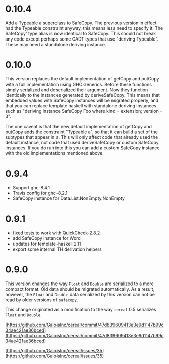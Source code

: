 0.10.4
======

Add a Typeable a superclass to SafeCopy.  The previous version in effect
had the Typeable constraint anyway, this means less need to specify it.
The SafeCopy' type alias is now identical to SafeCopy.  This should not
break any code except perhaps some GADT types that use "deriving Typeable".
These may need a standalone deriving instance.

0.10.0
======

This version replaces the default implementation of getCopy and putCopy
with a full implementation using GHC.Generics.  Before these functions
simply serialized and deserialized their argument.  Now they function
identically to the instances generated by deriveSafeCopy.  This means
that embedded values with SafeCopy instances will be migrated properly,
and that you can replace template haskell with standalone deriving
instances such as "deriving instance SafeCopy Foo where kind = extension;
version = 3".

The one caveat is that the new default implementation of getCopy and
putCopy adds the constraint "Typeable a", so that it can build a set of
the subtypes that appear in a.  This will only affect code that already
used the default instance, not code that used deriveSafeCopy or custom
SafeCopy instances.  If you do run into this you can add a custom SafeCopy
instance with the old implementations mentioned above.

0.9.4
=====
  - Support ghc-8.4.1
  - Travis config for ghc-8.2.1
  - SafeCopy instance for Data.List.NonEmpty.NonEmpty

0.9.1
=====

 - fixed tests to work with QuickCheck-2.8.2
 - add SafeCopy instance for Word
 - updates for template-haskell 2.11
 - export some internal TH derivation helpers

0.9.0
=====

This version changes the way `Float` and `Double` are serialized to a
more compact format. Old data should be migrated automatically. As a
result, however, the `Float` and `Double` data serialized by this version can not be read
by older versions of `safecopy`.

This change originated as a modification to the way `cereal` 0.5 serializes `Float` and `Double`.

[https://github.com/GaloisInc/cereal/commit/47d839609413e3e9d1147b99c34ae421ae36bced](https://github.com/GaloisInc/cereal/commit/47d839609413e3e9d1147b99c34ae421ae36bced)

[https://github.com/GaloisInc/cereal/issues/35](https://github.com/GaloisInc/cereal/issues/35)


